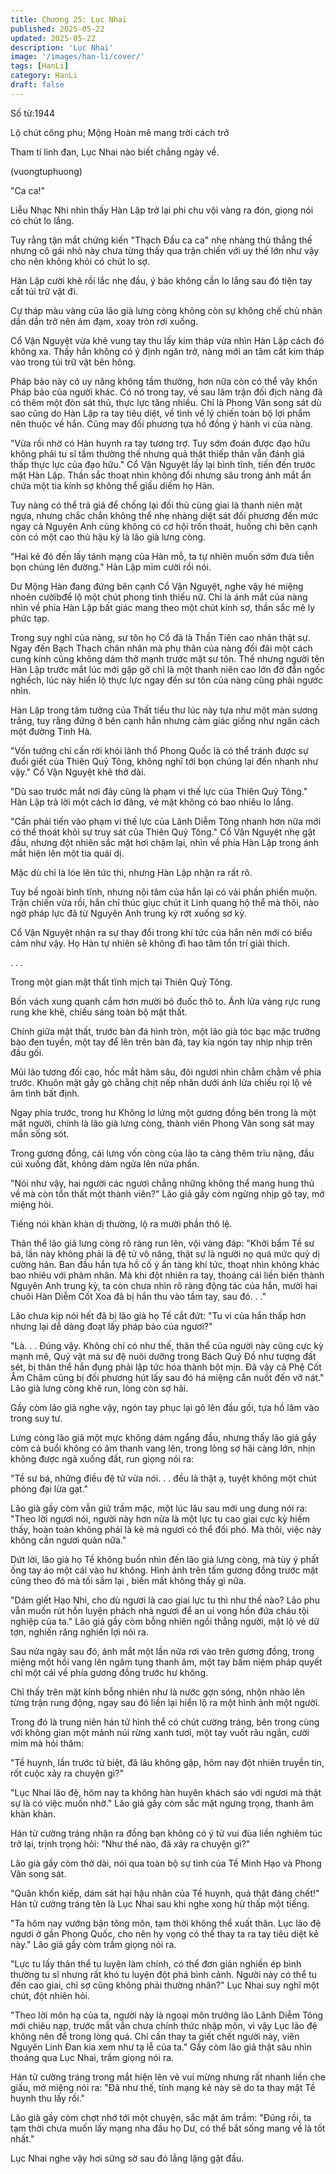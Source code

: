 ```yaml
---
title: Chương 25: Lục Nhai
published: 2025-05-22
updated: 2025-05-22
description: 'Lục Nhai'
image: '/images/han-li/cover/'
tags: [HanLi]
category: HanLi
draft: false
---
```


Số từ:1944  






Lộ chút công phu; Mộng Hoàn mê mang trời cách trở

Tham tí linh đan, Lục Nhai nào biết chẳng ngày về.

(vuongtuphuong)





"Ca ca!"

Liễu Nhạc Nhi nhìn thấy Hàn Lập trở lại phi chu vội vàng ra đón, giọng nói có chút lo lắng.

Tuy rằng tận mắt chứng kiến "Thạch Đầu ca ca" nhẹ nhàng thủ thắng thế nhưng cô gái nhỏ này chưa từng thấy qua trận chiến với uy thế lớn như vậy cho nên không khỏi có chút lo sợ.

Hàn Lập cười khẽ rồi lắc nhẹ đầu, ý bảo không cần lo lắng sau đó tiện tay cất túi trữ vật đi.

Cự tháp màu vàng của lão già lưng còng không còn sự không chế chủ nhân dần dần trở nên ảm đạm, xoay tròn rơi xuống.

Cổ Vận Nguyệt vừa khẽ vung tay thu lấy kim tháp vừa nhìn Hàn Lập cách đó không xa. Thấy hắn không có ý định ngăn trở, nàng mới an tâm cất kim tháp vào trong túi trữ vật bên hông.

Pháp bảo này có uy năng không tầm thường, hơn nữa còn có thể vây khốn Pháp bảo của người khác. Có nó trong tay, về sau lâm trận đối địch nàng đã có thêm một đòn sát thủ, thực lực tăng nhiều. Chỉ là Phong Vân song sát dù sao cũng do Hàn Lập ra tay tiêu diệt, về tình về lý chiến toàn bộ lợi phẩm nên thuộc về hắn. Cũng may đối phương tựa hồ đồng ý hành vi của nàng.

"Vừa rồi nhờ có Hàn huynh ra tay tương trợ. Tuy sớm đoán được đạo hữu không phải tu sĩ tầm thường thế nhưng quả thật thiếp thân vẫn đánh giá thấp thực lực của đạo hữu." Cổ Vận Nguyệt lấy lại bình tĩnh, tiến đến trước mặt Hàn Lập. Thần sắc thoạt nhìn không đổi nhưng sâu trong ánh mắt ẩn chứa một tia kính sợ không thể giấu diếm họ Hàn.

Tuy nàng có thể trả giá để chống lại đối thủ cùng giai là thanh niên mặt ngựa, nhưng chắc chắn không thể nhẹ nhàng diệt sát đối phương đến mức ngay cả Nguyên Anh cũng không có cơ hội trốn thoát, huống chi bên cạnh còn có một cao thủ hậu kỳ là lão già lưng còng.

"Hai kẻ đó đến lấy tánh mạng của Hàn mỗ, ta tự nhiên muốn sớm đưa tiễn bọn chúng lên đường." Hàn Lập mỉm cười rồi nói.

Dư Mộng Hàn đang đứng bên cạnh Cổ Vận Nguyệt, nghe vậy hé miệng nhoẻn cườibđể lộ một chút phong tình thiếu nữ. Chỉ là ánh mắt của nàng nhìn về phía Hàn Lập bất giác mang theo một chút kính sợ, thần sắc mê ly phức tạp.

Trong suy nghĩ của nàng, sư tôn họ Cổ đã là Thần Tiên cao nhân thật sự. Ngay đến Bạch Thạch chân nhân mà phụ thân của nàng đối đãi một cách cung kính cũng không dám thở mạnh trước mặt sư tôn. Thế nhưng người tên Hàn Lập trước mắt lúc mới gặp gỡ chỉ là một thanh niên cao lớn đờ đẫn ngốc nghếch, lúc này hiển lộ thực lực ngay đến sư tôn của nàng cũng phải ngước nhìn.

Hàn Lập trong tâm tưởng của Thất tiểu thư lúc này tựa như một màn sương trắng, tuy rằng đứng ở bên cạnh hắn nhưng cảm giác giống như ngăn cách một đường Tinh Hà.

"Vốn tưởng chỉ cần rời khỏi lãnh thổ Phong Quốc là có thể tránh được sự đuổi giết của Thiên Quỷ Tông, không nghĩ tới bọn chúng lại đến nhanh như vậy." Cổ Vận Nguyệt khẽ thở dài.

"Dù sao trước mắt nơi đây cũng là phạm vi thế lực của Thiên Quỷ Tông." Hàn Lập trả lời một cách lơ đãng, vẻ mặt không có bao nhiêu lo lắng.

"Cần phải tiến vào phạm vi thế lực của Lãnh Diễm Tông nhanh hơn nữa mới có thể thoát khỏi sự truy sát của Thiên Quỷ Tông." Cổ Vận Nguyệt nhẹ gật đầu, nhưng đột nhiên sắc mặt hơi chậm lại, nhìn về phía Hàn Lập trong ánh mắt hiện lên một tia quái dị.

Mặc dù chỉ là lóe lên tức thì, nhưng Hàn Lập nhận ra rất rõ.

Tuy bề ngoài bình tĩnh, nhưng nội tâm của hắn lại có vài phần phiền muộn. Trận chiến vừa rồi, hắn chỉ thúc giục chút ít Linh quang hộ thể mà thôi, nào ngờ pháp lực đã từ Nguyên Anh trung kỳ rớt xuống sơ kỳ.

Cổ Vận Nguyệt nhận ra sự thay đổi trong khí tức của hắn nên mới có biểu cảm như vậy. Họ Hàn tự nhiên sẽ không đi hao tâm tổn trí giải thích.

. . .

Trong một gian mật thất tĩnh mịch tại Thiên Quỷ Tông.

Bốn vách xung quanh cắm hơn mười bó đuốc thô to. Ánh lửa vàng rực rung rung khe khẽ, chiếu sáng toàn bộ mật thất.

Chính giữa mật thất, trước bàn đá hình tròn, một lão già tóc bạc mặc trường bào đen tuyền, một tay để lên trên bàn đá, tay kia ngón tay nhịp nhịp trên đầu gối.

Mũi lão tương đối cao, hốc mắt hãm sâu, đôi ngươi nhìn chằm chằm về phía trước. Khuôn mặt gầy gò chằng chịt nếp nhăn dưới ánh lửa chiếu rọi lộ vẻ âm tình bất định.

Ngay phía trước, trong hư Không lơ lửng một gương đồng bên trong là một mặt người, chính là lão già lưng còng, thành viên Phong Vân song sát may mắn sống sót.

Trong gương đồng, cái lưng vốn còng của lão ta càng thêm trĩu nặng, đầu cúi xuống đất, không dám ngửa lên nửa phần.

"Nói như vậy, hai người các ngươi chẳng những không thể mang hung thủ về mà còn tổn thất một thành viên?" Lão giả gầy còm ngừng nhịp gõ tay, mở miệng hỏi.

Tiếng nói khàn khàn dị thường, lộ ra mười phần thô lệ.

Thân thể lão giả lưng còng rõ ràng run lên, vội vàng đáp: "Khởi bẩm Tề sư bá, lần này không phải là đệ tử vô năng, thật sự là người nọ quá mức quỷ dị cường hãn. Ban đầu hắn tựa hồ cố ý ẩn tàng khí tức, thoạt nhìn không khác bao nhiêu với phàm nhân. Mà khi đột nhiên ra tay, thoáng cái liền biến thành Nguyên Anh trung kỳ, ta còn chưa nhìn rõ ràng động tác của hắn, mười hai chuôi Hàn Diễm Cốt Xoa đã bị hắn thu vào tầm tay, sau đó. . ."

Lão chưa kịp nói hết đã bị lão già họ Tề cắt đứt: "Tu vi của hắn thấp hơn nhưng lại dễ dàng đoạt lấy pháp bảo của ngươi?"

"Là. . . Đúng vậy. Không chỉ có như thế, thân thể của người này cũng cực kỳ mạnh mẽ, Quỷ vật mà sư đệ nuôi dưỡng trong Bách Quỷ Đồ như tượng đất sét, bị thân thể hắn đụng phải lập tức hóa thành bột mịn. Đã vậy cả Phệ Cốt Âm Châm cũng bị đối phương hút lấy sau đó há miệng cắn nuốt đến vỡ nát." Lão già lưng còng khẽ run, lòng còn sợ hãi.

Gầy còm lão giả nghe vậy, ngón tay phục lại gõ lên đầu gối, tựa hồ lâm vào trong suy tư.

Lưng còng lão giả một mực không dám ngẩng đầu, nhưng thấy lão giả gầy còm cả buổi không có âm thanh vang lên, trong lòng sợ hãi càng lớn, nhịn không được ngã xuống đất, run giọng nói ra:

"Tề sư bá, những điều đệ tử vừa nói. . . đều là thật ạ, tuyệt không một chút phóng đại lừa gạt."

Lão già gầy còm vẫn giữ trầm mặc, một lúc lâu sau mới ung dung nói ra: "Theo lời ngươi nói, người này hơn nửa là một lực tu cao giai cực kỳ hiếm thấy, hoàn toàn không phải là kẻ mà ngươi có thể đối phó. Mà thôi, việc này không cần ngươi quản nữa."

Dứt lời, lão già họ Tề không buồn nhìn đến lão giả lưng còng, mà tùy ý phất ống tay áo một cái vào hư không. Hình ảnh trên tấm gương đồng trước mặt cũng theo đó mà tối sầm lại , biến mất không thấy gì nữa.

"Dám giết Hạo Nhi, cho dù ngươi là cao giai lực tu thì như thế nào? Lão phu vẫn muốn rút hồn luyện phách nhà ngươi để an ui vong hồn đứa cháu tội nghiệp của ta." Lão giả gầy còm bỗng nhiên ngồi thẳng người, mặt lộ vẻ dữ tợn, nghiến răng nghiến lợi nói ra.

Sau nửa ngày sau đó, ánh mắt một lần nữa rơi vào trên gương đồng, trong miệng một hồi vang lên ngâm tụng thanh âm, một tay bấm niệm pháp quyết chỉ một cái về phía gương đồng trước hư không.

Chỉ thấy trên mặt kính bỗng nhiên như là nước gợn sóng, nhộn nhào lên từng trận rung động, ngay sau đó liền lại hiển lộ ra một hình ảnh một người.

Trong đó là trung niên hán tử hình thể có chút cường tráng, bên trong cùng với không gian một mảnh núi rừng xanh tươi, một tay vuốt râu ngắn, cười mỉm mà hỏi thăm:

"Tề huynh, lần trước từ biệt, đã lâu không gặp, hôm nay đột nhiên truyền tin, rốt cuộc xảy ra chuyện gì?"

"Lục Nhai lão đệ, hôm nay ta không hàn huyên khách sáo với ngươi mà thật sự là có việc muốn nhờ." Lão giả gầy còm sắc mặt ngưng trọng, thanh âm khàn khàn.

Hán tử cường tráng nhận ra đồng bạn không có ý tứ vui đùa liền nghiêm túc trở lại, trịnh trọng hỏi: "Như thế nào, đã xảy ra chuyện gì?"

Lão già gầy còm thở dài, nói qua toàn bộ sự tình của Tề Minh Hạo và Phong Vân song sát.

"Quân khốn kiếp, dám sát hại hậu nhân của Tề huynh, quả thật đáng chết!" Hán tử cường tráng tên là Lục Nhai sau khi nghe xong hừ thấp một tiếng.

"Ta hôm nay vướng bận tông môn, tạm thời không thể xuất thân. Lục lão đệ ngươi ở gần Phong Quốc, cho nên hy vọng có thể thay ta ra tay tiêu diệt kẻ này." Lão giả gầy còm trầm giọng nói ra.

"Lực tu lấy thân thể tu luyện làm chính, có thể đơn giản nghiền ép bình thường tu sĩ nhưng rất khó tu luyện đột phá bình cảnh. Người này có thể tu đến cao giai, chỉ sợ cũng không phải thường nhân?" Lục Nhai suy nghĩ một chút, đột nhiên hỏi.

"Theo lời môn hạ của ta, người này là ngoại môn trưởng lão Lãnh Diễm Tông mới chiêu nạp, trước mắt vẫn chưa chính thức nhập môn, vì vậy Lục lão đệ không nên để trong lòng quá. Chỉ cần thay ta giết chết người này, viên Nguyên Linh Đan kia xem như tạ lễ của ta." Gầy còm lão giả thật sâu nhìn thoáng qua Lục Nhai, trầm giọng nói ra.

Hán tử cường tráng trong mắt hiện lên vẻ vui mừng nhưng rất nhanh liền che giấu, mở miệng nói ra: "Đã như thế, tính mạng kẻ này sẽ do ta thay mặt Tề huynh thu lấy rồi."

Lão già gầy còm chợt nhớ tới một chuyện, sắc mặt âm trầm: "Đúng rồi, ta tạm thời chưa muốn lấy mạng nha đầu họ Dư, có thể bắt sống mang về là tốt nhất."

Lục Nhai nghe vậy hơi sững sờ sau đó lẳng lặng gật đầu.
